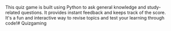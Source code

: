 This quiz game is built using Python to ask general knowledge and study-related questions. It provides instant feedback and keeps track of the score. It's a fun and interactive way to revise topics and test your learning through code!# Quizgaming